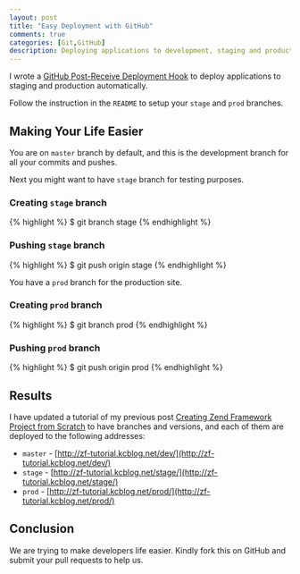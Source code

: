 ```yaml
---
layout: post
title: "Easy Deployment with GitHub"
comments: true
categories: [Git,GitHub]
description: Deploying applications to development, staging and production never been so easy with GitHub Post-Receive Deployment Hook script!
---
```

I wrote a [GitHub Post-Receive Deployment Hook](https://github.com/kwangchin/GitHubHook) to deploy applications to staging and production automatically.

Follow the instruction in the `README` to setup your `stage` and `prod` branches.

## Making Your Life Easier

You are on `master` branch by default, and this is the development branch for all your commits and pushes.

Next you might want to have `stage` branch for testing purposes.

### Creating `stage` branch

{% highlight %}
$ git branch stage
{% endhighlight %}

### Pushing `stage` branch

{% highlight %}
$ git push origin stage
{% endhighlight %}

You have a `prod` branch for the production site.

### Creating `prod` branch

{% highlight %}
$ git branch prod
{% endhighlight %}

### Pushing `prod` branch

{% highlight %}
$ git push origin prod
{% endhighlight %}

## Results

I have updated a tutorial of my previous post [Creating Zend Framework Project from Scratch](http://kcblog.net/2012/03/21/creating-zend-framework-project-from-scratch.html) to have branches and versions, and each of them are deployed to the following addresses:

* `master` - [http://zf-tutorial.kcblog.net/dev/](http://zf-tutorial.kcblog.net/dev/)
* `stage` - [http://zf-tutorial.kcblog.net/stage/](http://zf-tutorial.kcblog.net/stage/)
* `prod` - [http://zf-tutorial.kcblog.net/prod/](http://zf-tutorial.kcblog.net/prod/)

## Conclusion

We are trying to make developers life easier. Kindly fork this on GitHub and submit your pull requests to help us.
